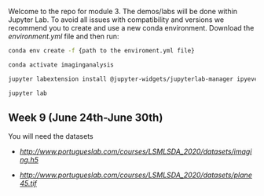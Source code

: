 Welcome to the repo for module 3. The demos/labs will be done within Jupyter Lab. To avoid all issues with compatibility and versions we recommend you to create and use a new conda environment. Download the *environment.yml* file and then run:
```bash
conda env create -f {path to the enviroment.yml file}

conda activate imaginganalysis

jupyter labextension install @jupyter-widgets/jupyterlab-manager ipyevents ipycanvas

jupyter lab
```
## Week 9 (June 24th-June 30th)

You will need the datasets 

- *http://www.portugueslab.com/courses/LSMLSDA_2020/datasets/imaging.h5*

- *http://www.portugueslab.com/courses/LSMLSDA_2020/datasets/plane45.tif*

